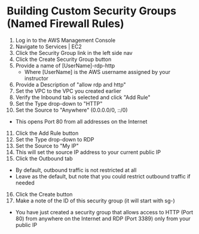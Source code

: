 # Building Custom Security Groups (Named Firewall Rules)
1. Log in to the AWS Management Console
2. Navigate to Services | EC2 
3. Click the Security Group link in the left side nav
4. Click the Create Security Group button
5. Provide a name of [UserName]-rdp-http
   - Where [UserName] is the AWS username assigned by your instructor
6. Provide a Description of "allow rdp and http"
7. Set the VPC to the VPC you created earlier
8. Verify the Inbound tab is selected and click "Add Rule"
9. Set the Type drop-down to "HTTP"
10. Set the Source to "Anywhere" (0.0.0.0/0, ::/0)
   - This opens Port 80 from all addresses on the Internet
11. Click the Add Rule button
12. Set the Type drop-down to RDP
13. Set the Source to "My IP"
14. This will set the source IP address to your current public IP
15. Click the Outbound tab
   - By default, outbound traffic is not restricted at all
   - Leave as the default, but note that you could restrict outbound traffic if needed
16. Click the Create button
17. Make a note of the ID of this security group (it will start with sg-)
- You have just created a security group that allows access to
HTTP (Port 80) from anywhere on the Internet and 
RDP (Port 3389) only from your public IP
